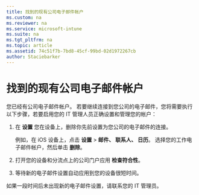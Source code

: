 ```yaml
---
title: 找到的现有公司电子邮件帐户
ms.custom: na
ms.reviewer: na
ms.service: microsoft-intune
ms.suite: na
ms.tgt_pltfrm: na
ms.topic: article
ms.assetid: 74c51f7b-7bd8-45cf-99bd-02d1972267cb
author: Staciebarker
---
```

# 找到的现有公司电子邮件帐户
您已经有公司电子邮件帐户。 若要继续连接到您公司的电子邮件，您将需要执行以下步骤，若要启用您的 IT 管理人员正确设置和管理您的帐户：

1.  在 **设置** 您在设备上，删除你先前设置为您公司的电子邮件的连接。

    例如，在 iOS 设备上，点击 **设置** &gt; **邮件、 联系人、 日历**。 选择您的工作电子邮件帐户，然后单击 **删除**。

2.  打开您的设备和分流点上的公司门户应用 **检查符合性**。

3.  等待新的电子邮件设置自动应用到您的设备很短时间。

如果一段时间后未出现新的电子邮件设置，请联系您的 IT 管理员。



<!--HONumber=Apr16_HO4-->


